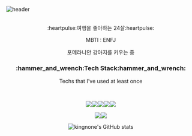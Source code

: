 ![header](https://capsule-render.vercel.app/api?type=waving&color=35:FFD9E7,65:CAC9FF&height=280&section=header&text=kingnone%20&fontSize=80&fontColor=ffffff)
<div align = "center">
<br/>
:heartpulse:여행을 좋아하는 24살:heartpulse:

<!-- >:us: :ca: :fr: :it: ::de: :ca: :cn: :hk: :gu: :jp: :sg: :tw: -->

MBTI : ENFJ

포메라니안 강아지를 키우는 중

<h3>:hammer_and_wrench:Tech Stack:hammer_and_wrench:</h3>

Techs that I've used at least once


<br/>

<img src="https://img.shields.io/badge/Python-3776AB?style=flat-square&logo=Python&logoColor=white"/><img src="https://img.shields.io/badge/c++-00599C?style=flat-squar&logo=c%2B%2B&logoColor=white"><img src="https://img.shields.io/badge/linux-FCC624?style=flat-squar&logo=linux&logoColor=black"><img src="https://img.shields.io/badge/CentOS-3776AB?style=flat-square&logo=CentOS&logoColor=white"/><img src="https://img.shields.io/badge/Anaconda-3776AB?style=flat-square&logo=anaconda&logoColor=white"/>

<img src="https://img.shields.io/badge/mysql-4479A1?style=flat-squar&logo=mysql&logoColor=white"><img src="https://img.shields.io/badge/mariaDB-003545?style=flat-squar&logo=mariaDB&logoColor=white">
<br/>

![kingnone's GitHub stats](https://github-readme-stats.vercel.app/api?username=kingnone&theme=buefy&show_icons=true)